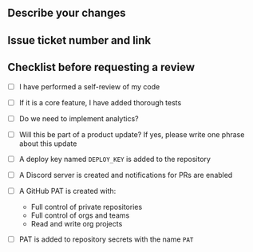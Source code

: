 ## Describe your changes
<!-- What does this PR do? -->

## Issue ticket number and link
<!-- Link to the ticket -->

## Checklist before requesting a review
- [ ] I have performed a self-review of my code  
- [ ] If it is a core feature, I have added thorough tests  
- [ ] Do we need to implement analytics?  
- [ ] Will this be part of a product update? If yes, please write one phrase about this update

- [ ] A deploy key named `DEPLOY_KEY` is added to the repository  
- [ ] A Discord server is created and notifications for PRs are enabled  
- [ ] A GitHub PAT is created with:
  - Full control of private repositories
  - Full control of orgs and teams
  - Read and write org projects
- [ ] PAT is added to repository secrets with the name `PAT`
